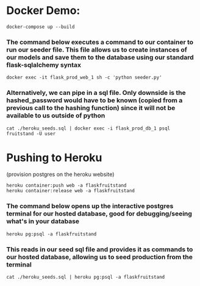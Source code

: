 # Docker Demo:
```
docker-compose up --build
```

### The command below executes a command to our container to run our seeder file. This file allows us to create instances of our models and save them to the database using our standard flask-sqlalchemy syntax
```
docker exec -it flask_prod_web_1 sh -c 'python seeder.py'
```

### Alternatively, we can pipe in a sql file. Only downside is the hashed_password would have to be known (copied from a previous call to the hashing function) since it will not be available to us outside of python
```
cat ./heroku_seeds.sql | docker exec -i flask_prod_db_1 psql fruitstand -U user
```

# Pushing to Heroku
(provision postgres on the heroku website)
```
heroku container:push web -a flaskfruitstand
heroku container:release web -a flaskfruitstand
```

### The command below opens up the interactive postgres terminal for our hosted database, good for debugging/seeing what's in your database
```
heroku pg:psql -a flaskfruitstand
```

### This reads in our seed sql file and provides it as commands to our hosted database, allowing us to seed production from the terminal
```
cat ./heroku_seeds.sql | heroku pg:psql -a flaskfruitstand
```
